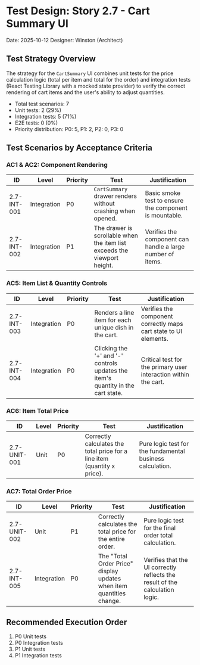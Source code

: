 # Test Design: Story 2.7 - Cart Summary UI

Date: 2025-10-12
Designer: Winston (Architect)

## Test Strategy Overview

The strategy for the `CartSummary` UI combines unit tests for the price calculation logic (total per item and total for the order) and integration tests (React Testing Library with a mocked state provider) to verify the correct rendering of cart items and the user's ability to adjust quantities.

- Total test scenarios: 7
- Unit tests: 2 (29%)
- Integration tests: 5 (71%)
- E2E tests: 0 (0%)
- Priority distribution: P0: 5, P1: 2, P2: 0, P3: 0

## Test Scenarios by Acceptance Criteria

### AC1 & AC2: Component Rendering

| ID           | Level       | Priority | Test                                                                 | Justification                                                              |
| ------------ | ----------- | -------- | -------------------------------------------------------------------- | -------------------------------------------------------------------------- |
| 2.7-INT-001  | Integration | P0       | `CartSummary` drawer renders without crashing when opened.           | Basic smoke test to ensure the component is mountable.                     |
| 2.7-INT-002  | Integration | P1       | The drawer is scrollable when the item list exceeds the viewport height. | Verifies the component can handle a large number of items.                 |

### AC5: Item List & Quantity Controls

| ID           | Level       | Priority | Test                                                                 | Justification                                                              |
| ------------ | ----------- | -------- | -------------------------------------------------------------------- | -------------------------------------------------------------------------- |
| 2.7-INT-003  | Integration | P0       | Renders a line item for each unique dish in the cart.                | Verifies the component correctly maps cart state to UI elements.           |
| 2.7-INT-004  | Integration | P0       | Clicking the '+' and '-' controls updates the item's quantity in the cart state. | Critical test for the primary user interaction within the cart.            |

### AC6: Item Total Price

| ID           | Level | Priority | Test                                                                 | Justification                                                              |
| ------------ | ----- | -------- | -------------------------------------------------------------------- | -------------------------------------------------------------------------- |
| 2.7-UNIT-001 | Unit  | P0       | Correctly calculates the total price for a line item (quantity x price). | Pure logic test for the fundamental business calculation.                  |

### AC7: Total Order Price

| ID           | Level       | Priority | Test                                                                 | Justification                                                              |
| ------------ | ----------- | -------- | -------------------------------------------------------------------- | -------------------------------------------------------------------------- |
| 2.7-UNIT-002 | Unit        | P1       | Correctly calculates the total price for the entire order.           | Pure logic test for the final order total calculation.                     |
| 2.7-INT-005  | Integration | P0       | The "Total Order Price" display updates when item quantities change. | Verifies that the UI correctly reflects the result of the calculation logic. |

## Recommended Execution Order

1.  P0 Unit tests
2.  P0 Integration tests
3.  P1 Unit tests
4.  P1 Integration tests
